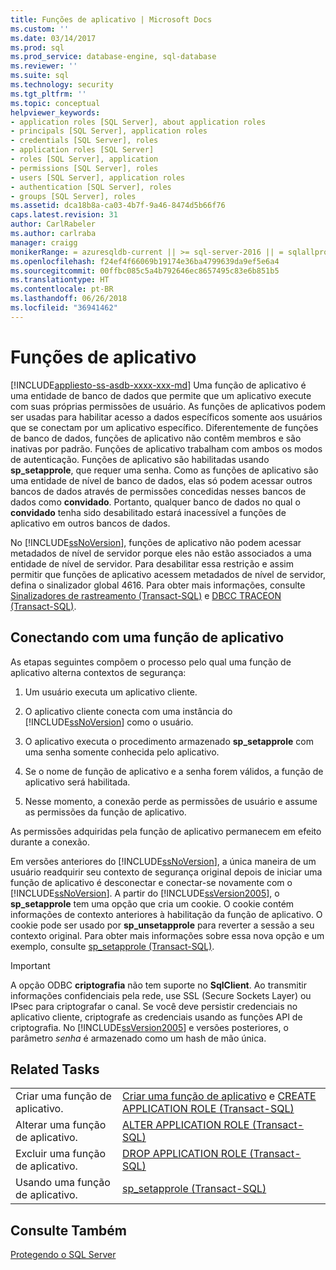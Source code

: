 ```yaml
---
title: Funções de aplicativo | Microsoft Docs
ms.custom: ''
ms.date: 03/14/2017
ms.prod: sql
ms.prod_service: database-engine, sql-database
ms.reviewer: ''
ms.suite: sql
ms.technology: security
ms.tgt_pltfrm: ''
ms.topic: conceptual
helpviewer_keywords:
- application roles [SQL Server], about application roles
- principals [SQL Server], application roles
- credentials [SQL Server], roles
- application roles [SQL Server]
- roles [SQL Server], application
- permissions [SQL Server], roles
- users [SQL Server], application roles
- authentication [SQL Server], roles
- groups [SQL Server], roles
ms.assetid: dca18b8a-ca03-4b7f-9a46-8474d5b66f76
caps.latest.revision: 31
author: CarlRabeler
ms.author: carlraba
manager: craigg
monikerRange: = azuresqldb-current || >= sql-server-2016 || = sqlallproducts-allversions
ms.openlocfilehash: f24ef4f66069b19174e36ba4799639da9ef5e6a4
ms.sourcegitcommit: 00ffbc085c5a4b792646ec8657495c83e6b851b5
ms.translationtype: HT
ms.contentlocale: pt-BR
ms.lasthandoff: 06/26/2018
ms.locfileid: "36941462"
---
```

# <a name="application-roles"></a>Funções de aplicativo
[!INCLUDE[appliesto-ss-asdb-xxxx-xxx-md](../../../includes/appliesto-ss-asdb-xxxx-xxx-md.md)]
  Uma função de aplicativo é uma entidade de banco de dados que permite que um aplicativo execute com suas próprias permissões de usuário. As funções de aplicativos podem ser usadas para habilitar acesso a dados específicos somente aos usuários que se conectam por um aplicativo específico. Diferentemente de funções de banco de dados, funções de aplicativo não contêm membros e são inativas por padrão. Funções de aplicativo trabalham com ambos os modos de autenticação. Funções de aplicativo são habilitadas usando **sp_setapprole**, que requer uma senha. Como as funções de aplicativo são uma entidade de nível de banco de dados, elas só podem acessar outros bancos de dados através de permissões concedidas nesses bancos de dados como **convidado**. Portanto, qualquer banco de dados no qual o **convidado** tenha sido desabilitado estará inacessível a funções de aplicativo em outros bancos de dados.  
  
 No [!INCLUDE[ssNoVersion](../../../includes/ssnoversion-md.md)], funções de aplicativo não podem acessar metadados de nível de servidor porque eles não estão associados a uma entidade de nível de servidor. Para desabilitar essa restrição e assim permitir que funções de aplicativo acessem metadados de nível de servidor, defina o sinalizador global 4616. Para obter mais informações, consulte [Sinalizadores de rastreamento &#40;Transact-SQL&#41;](../../../t-sql/database-console-commands/dbcc-traceon-trace-flags-transact-sql.md) e [DBCC TRACEON &#40;Transact-SQL&#41;](../../../t-sql/database-console-commands/dbcc-traceon-transact-sql.md).  
  
## <a name="connecting-with-an-application-role"></a>Conectando com uma função de aplicativo  
 As etapas seguintes compõem o processo pelo qual uma função de aplicativo alterna contextos de segurança:  
  
1.  Um usuário executa um aplicativo cliente.  
  
2.  O aplicativo cliente conecta com uma instância do [!INCLUDE[ssNoVersion](../../../includes/ssnoversion-md.md)] como o usuário.  
  
3.  O aplicativo executa o procedimento armazenado **sp_setapprole** com uma senha somente conhecida pelo aplicativo.  
  
4.  Se o nome de função de aplicativo e a senha forem válidos, a função de aplicativo será habilitada.  
  
5.  Nesse momento, a conexão perde as permissões de usuário e assume as permissões da função de aplicativo.  
  
 As permissões adquiridas pela função de aplicativo permanecem em efeito durante a conexão.  
  
 Em versões anteriores do [!INCLUDE[ssNoVersion](../../../includes/ssnoversion-md.md)], a única maneira de um usuário readquirir seu contexto de segurança original depois de iniciar uma função de aplicativo é desconectar e conectar-se novamente com o [!INCLUDE[ssNoVersion](../../../includes/ssnoversion-md.md)]. A partir do [!INCLUDE[ssVersion2005](../../../includes/ssversion2005-md.md)], o **sp_setapprole** tem uma opção que cria um cookie. O cookie contém informações de contexto anteriores à habilitação da função de aplicativo. O cookie pode ser usado por **sp_unsetapprole** para reverter a sessão a seu contexto original. Para obter mais informações sobre essa nova opção e um exemplo, consulte [sp_setapprole &#40;Transact-SQL&#41;](../../../relational-databases/system-stored-procedures/sp-setapprole-transact-sql.md).  
  
> [!IMPORTANT]  
>  A opção ODBC **criptografia** não tem suporte no **SqlClient**. Ao transmitir informações confidenciais pela rede, use SSL (Secure Sockets Layer) ou IPsec para criptografar o canal. Se você deve persistir credenciais no aplicativo cliente, criptografe as credenciais usando as funções API de criptografia. No [!INCLUDE[ssVersion2005](../../../includes/ssversion2005-md.md)] e versões posteriores, o parâmetro *senha* é armazenado como um hash de mão única.  
  
## <a name="related-tasks"></a>Related Tasks  
  
|||  
|-|-|  
|Criar uma função de aplicativo.|[Criar uma função de aplicativo](../../../relational-databases/security/authentication-access/create-an-application-role.md) e [CREATE APPLICATION ROLE &#40;Transact-SQL&#41;](../../../t-sql/statements/create-application-role-transact-sql.md)|  
|Alterar uma função de aplicativo.|[ALTER APPLICATION ROLE &#40;Transact-SQL&#41;](../../../t-sql/statements/alter-application-role-transact-sql.md)|  
|Excluir uma função de aplicativo.|[DROP APPLICATION ROLE &#40;Transact-SQL&#41;](../../../t-sql/statements/drop-application-role-transact-sql.md)|  
|Usando uma função de aplicativo.|[sp_setapprole &#40;Transact-SQL&#41;](../../../relational-databases/system-stored-procedures/sp-setapprole-transact-sql.md)|  
  
## <a name="see-also"></a>Consulte Também  
 [Protegendo o SQL Server](../../../relational-databases/security/securing-sql-server.md)  
  
  
